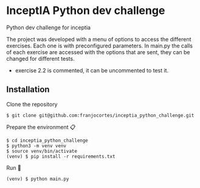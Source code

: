 # InceptIA Python dev challenge
Python dev challenge for inceptia

The project was developed with a menu of options to access the different exercises.
Each one is with preconfigured parameters.
In main.py the calls of each exercise are accessed with the options that are sent, they can be changed for different tests.
* exercise 2.2 is commented, it can be uncommented to test it.


## Installation

Clone the repository

```
$ git clone git@github.com:franjocortes/inceptia_python_challenge.git
```

Prepare the environment 📋

```
$ cd inceptia_python_challenge
$ python3 -m venv venv
$ source venv/bin/activate
(venv) $ pip install -r requirements.txt
```

Run 🚀️

```
(venv) $ python main.py
```